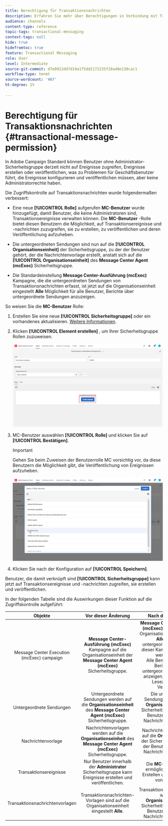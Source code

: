 ```yaml
---
title: Berechtigung für Transaktionsnachrichten
description: Erfahren Sie mehr über Berechtigungen in Verbindung mit Transaktionsereignissen.
audience: channels
content-type: reference
topic-tags: transactional-messaging
context-tags: null
hide: true
hidefromtoc: true
feature: Transactional Messaging
role: User
level: Intermediate
source-git-commit: d7e0912dd7d19a1f5dd2172235f28a40e130cac1
workflow-type: tm+mt
source-wordcount: '467'
ht-degree: 1%

---
```


# Berechtigung für Transaktionsnachrichten {#transactional-message-permission}

In Adobe Campaign Standard können Benutzer ohne Administrator-Sicherheitsgruppe derzeit nicht auf Ereignisse zugreifen, Ereignisse erstellen oder veröffentlichen, was zu Problemen für Geschäftsbenutzer führt, die Ereignisse konfigurieren und veröffentlichen müssen, aber keine Administratorrechte haben.

Die Zugriffskontrolle auf Transaktionsnachrichten wurde folgendermaßen verbessert:

* Eine neue **[!UICONTROL Rolle]** aufgerufen **MC-Benutzer** wurde hinzugefügt, damit Benutzer, die keine Administratoren sind, Transaktionsereignisse verwalten können. Die **MC-Benutzer** -Rolle bietet diesen Benutzern die Möglichkeit, auf Transaktionsereignisse und -nachrichten zuzugreifen, sie zu erstellen, zu veröffentlichen und deren Veröffentlichung aufzuheben.

* Die untergeordneten Sendungen sind nun auf die **[!UICONTROL Organisationseinheit]** der Sicherheitsgruppe, zu der der Benutzer gehört, der die Nachrichtenvorlage erstellt, anstatt sich auf die **[!UICONTROL Organisationseinheit]** des **Message Center Agent (mcExec)** Sicherheitsgruppe.

* Die Standardeinstellung **Message Center-Ausführung (mcExec)** Kampagne, die die untergeordneten Sendungen von Transaktionsnachrichten erfasst, ist jetzt auf die Organisationseinheit eingestellt **Alle** Möglichkeit für alle Benutzer, Berichte über untergeordnete Sendungen anzuzeigen.

So weisen Sie die **MC-Benutzer** Rolle:

1. Erstellen Sie eine neue **[!UICONTROL Sicherheitsgruppe]** oder ein vorhandenes aktualisieren. [Weitere Informationen](../../administration/using/managing-groups-and-users.md).

1. Klicken **[!UICONTROL Element erstellen]** , um Ihrer Sicherheitsgruppe Rollen zuzuweisen.

   ![](assets/event_access_1.png)

1. MC-Benutzer auswählen **[!UICONTROL Rolle]** und klicken Sie auf **[!UICONTROL Bestätigen]**.

   >[!IMPORTANT]
   >
   > Gehen Sie beim Zuweisen der Benutzerrolle MC vorsichtig vor, da diese Benutzern die Möglichkeit gibt, die Veröffentlichung von Ereignissen aufzuheben.

   ![](assets/event_access_2.png)

1. Klicken Sie nach der Konfiguration auf **[!UICONTROL Speichern]**.

Benutzer, die damit verknüpft sind **[!UICONTROL Sicherheitsgruppe]** kann jetzt auf Transaktionsereignisse und -nachrichten zugreifen, sie erstellen und veröffentlichen.

In der folgenden Tabelle sind die Auswirkungen dieser Funktion auf die Zugriffskontrolle aufgeführt:

| Objekte | Vor dieser Änderung | Nach dieser Änderung |
|:-: | :--: | :-:|
| Message Center Execution (mcExec) campaign | **Message Center-Ausführung (mcExec)** Kampagne auf die Organisationseinheit der **Message Center Agent (mcExec)** Sicherheitsgruppe. | **Message Center-Ausführung (mcExec)** Kampagne auf die Organisationseinheit eingestellt **Alle** , damit alle untergeordneten Sendungen dieser Kampagne zugeordnet werden können.</br> Alle Benutzer können die Berichte über die untergeordneten Sendungen anzeigen, haben jedoch nur Lesezugriff auf den Versandinhalt. |
| Untergeordnete Sendungen | Untergeordnete Sendungen werden auf die **Organisationseinheit** des **Message Center Agent (mcExec)** Sicherheitsgruppe. | Die untergeordneten Sendungen werden auf die **Organisationseinheit** der Sicherheitsgruppe, zu der der Benutzer gehört, der die Nachrichtenvorlage erstellt. |
| Nachrichtenvorlage | Nachrichtenvorlagen werden auf die **Organisationseinheit** des **Message Center Agent (mcExec)** Sicherheitsgruppe. | Nachrichtenvorlagen werden auf die **Organisationseinheit** der Sicherheitsgruppe, zu der der Benutzer gehört, der die Nachrichtenvorlage erstellt. |
| Transaktionsereignisse | Nur Benutzer innerhalb der **Administrator** Sicherheitsgruppe kann Ereignisse erstellen und veröffentlichen. | Die **MC-Benutzer** -Rolle ermöglicht Benutzern das Erstellen und Veröffentlichen von Ereignissen. |
| Transaktionsnachrichtenvorlagen | Transaktionsnachrichten-Vorlagen sind auf die Organisationseinheit eingestellt **Alle**. | Transaktionsnachrichtenvorlage wird auf die **Organisationseinheit** der Sicherheitsgruppe, zu der der Benutzer gehört, der die Nachrichtenvorlage erstellt. |